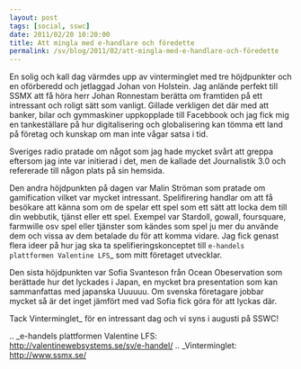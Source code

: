 ```yaml
---
layout: post
tags: [social, sswc]
date: 2011/02/20 10:20:00
title: Att mingla med e-handlare och föredette
permalink: /sv/blog/2011/02/att-mingla-med-e-handlare-och-föredette
---
```

En solig och kall dag värmdes upp av vinterminglet med tre höjdpunkter och en oförberedd och jetlaggad Johan von Holstein. Jag anlände perfekt till SSMX att få höra herr Johan Ronnestam berätta om framtiden på ett intressant och roligt sätt som vanligt. Gillade verkligen det där med att banker, bilar och gymmaskiner uppkopplade till Facebbook och jag fick mig en tankeställare på hur digitalisering och globalisering kan tömma ett land på företag och kunskap om man inte vågar satsa i tid.

Sveriges radio pratade om något som jag hade mycket svårt att greppa eftersom jag inte var initierad i det, men de kallade det Journalistik 3.0 och refererade till någon plats på sin hemsida.

Den andra höjdpunkten på dagen var Malin Ströman som pratade om gamification vilket var mycket intressant. Spelifirering handlar om att få besökare att känna som om de spelar ett spel som ett sätt att locka dem till din webbutik, tjänst eller ett spel. Exempel var Stardoll, gowall, foursquare, farmwille osv spel eller tjänster som kändes som spel ju mer du använde dem och vissa av dem betalade du för att komma vidare. Jag fick genast flera ideer på hur jag ska ta spelifieringskonceptet till `e-handels plattformen Valentine LFS`_ som mitt företaget utvecklar.

Den sista höjdpunkten var Sofia Svanteson från Ocean Obeservation som berättade hur det lyckades i Japan, en mycket bra presentation som kan sammanfattas med japanska Uuuuuu. Om svenska företagare jobbar mycket så är det inget jämfört med vad Sofia fick göra för att lyckas där.

Tack Vinterminglet_ för en intressant dag och vi syns i augusti på SSWC!

.. _e-handels plattformen Valentine LFS: http://valentinewebsystems.se/sv/e-handel/
.. _Vinterminglet: http://www.ssmx.se/
